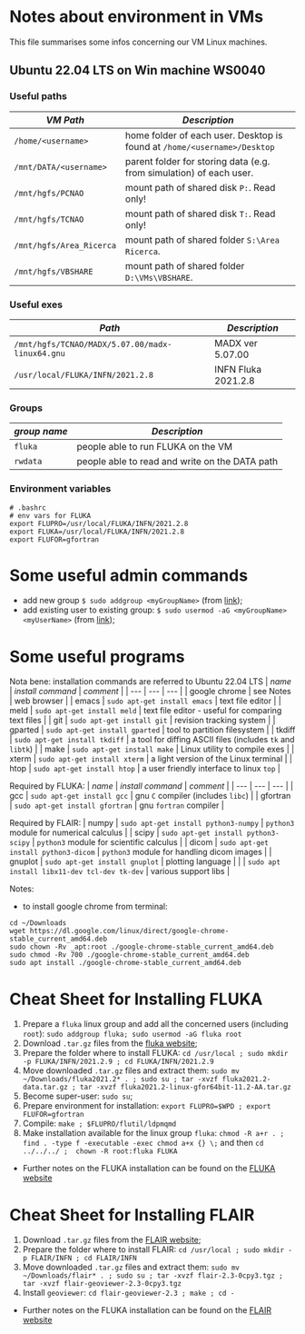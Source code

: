 # Notes about environment in VMs
This file summarises some infos concerning our VM Linux machines.

## Ubuntu 22.04 LTS on Win machine WS0040
### Useful paths
| *VM Path* | *Description* | 
| --- | --- |
| `/home/<username>` | home folder of each user. Desktop is found at `/home/<username>/Desktop` |
| `/mnt/DATA/<username>` | parent folder for storing data (e.g. from simulation) of each user. |
| `/mnt/hgfs/PCNAO` | mount path of shared disk `P:`. Read only! |
| `/mnt/hgfs/TCNAO` | mount path of shared disk `T:`. Read only! |
| `/mnt/hgfs/Area_Ricerca` | mount path of shared folder `S:\Area Ricerca`. |
| `/mnt/hgfs/VBSHARE` | mount path of shared folder `D:\VMs\VBSHARE`. |

### Useful exes
| *Path* | *Description* | 
| --- | --- |
| `/mnt/hgfs/TCNAO/MADX/5.07.00/madx-linux64.gnu` | MADX ver 5.07.00 |
| `/usr/local/FLUKA/INFN/2021.2.8` | INFN Fluka 2021.2.8 |

### Groups
| *group name* | *Description* |
| --- | --- |
| `fluka` | people able to run FLUKA on the VM |
| `rwdata` | people able to read and write on the DATA path |

### Environment variables
```
# .bashrc
# env vars for FLUKA
export FLUPRO=/usr/local/FLUKA/INFN/2021.2.8
export FLUKA=/usr/local/FLUKA/INFN/2021.2.8
export FLUFOR=gfortran
```

# Some useful admin commands
* add new group `$ sudo addgroup <myGroupName>`  (from [link](https://subscription.packtpub.com/book/networking-&-servers/9781785883064/1/ch01lvl1sec12/creating-a-group));
* add existing user to existing group: `$ sudo usermod -aG <myGroupName> <myUserName>` (from [link](https://www.howtogeek.com/50787/add-a-user-to-a-group-or-second-group-on-linux/));

# Some useful programs
Nota bene: installation commands are referred to Ubuntu 22.04 LTS
| *name* | *install command* | *comment* |
| --- | --- | --- |
| google chrome | see Notes | web browser |
| emacs | `sudo apt-get install emacs` | text file editor |
| meld | `sudo apt-get install meld` | text file editor - useful for comparing text files |
| git | `sudo apt-get install git` | revision tracking system |
| gparted | `sudo apt-get install gparted` | tool to partition filesystem |
| tkdiff | `sudo apt-get install tkdiff` | a tool for diffing ASCII files (includes `tk` and `libtk`) |
| make | `sudo apt-get install make` | Linux utility to compile exes |
| xterm | `sudo apt-get install xterm` | a light version of the Linux terminal |
| htop | `sudo apt-get install htop` | a user friendly interface to linux `top` |

Required by FLUKA:
| *name* | *install command* | *comment* |
| --- | --- | --- |
| gcc | `sudo apt-get install gcc` | gnu `C` compiler (includes `libc`) |
| gfortran | `sudo apt-get install gfortran` | gnu `fortran` compiler |

Required by FLAIR:
| numpy | `sudo apt-get install python3-numpy` | `python3` module for numerical calculus |
| scipy | `sudo apt-get install python3-scipy` | `python3` module for scientific calculus |
| dicom | `sudo apt-get install python3-dicom` | `python3` module for handling dicom images |
| gnuplot | `sudo apt-get install gnuplot` | plotting language |
| | `sudo apt install libx11-dev tcl-dev tk-dev` | various support libs |

Notes:
* to install google chrome from terminal:
```
cd ~/Downloads
wget https://dl.google.com/linux/direct/google-chrome-stable_current_amd64.deb
sudo chown -Rv _apt:root ./google-chrome-stable_current_amd64.deb
sudo chmod -Rv 700 ./google-chrome-stable_current_amd64.deb
sudo apt install ./google-chrome-stable_current_amd64.deb
```

# Cheat Sheet for Installing FLUKA
1. Prepare a `fluka` linux group and add all the concerned users (including `root`): `sudo addgroup fluka; sudo usermod -aG fluka root`
2. Download `.tar.gz` files from the [fluka website](https://www.fluka.org/fluka.php?id=download&sub=packages_ok); 
3. Prepare the folder where to install FLUKA: `cd /usr/local ; sudo mkdir -p FLUKA/INFN/2021.2.9 ; cd FLUKA/INFN/2021.2.9`
4. Move downloaded `.tar.gz` files and extract them: `sudo mv ~/Downloads/fluka2021.2* . ; sudo su ; tar -xvzf fluka2021.2-data.tar.gz ; tar -xvzf fluka2021.2-linux-gfor64bit-11.2-AA.tar.gz`
5. Become super-user: `sudo su`;
6. Prepare environment for installation: `export FLUPRO=$WPD ; export FLUFOR=gfortran`
7. Compile: `make ; $FLUPRO/flutil/ldpmqmd`
8. Make installation available for the linux group `fluka`: `chmod -R a+r . ; find . -type f -executable -exec chmod a+x {} \;` and then `cd ../../../ ;  chown -R root:fluka FLUKA`

* Further notes on the FLUKA installation can be found on the [FLUKA website](http://www.fluka.org/fluka.php?id=ins_run&mm2=3)

# Cheat Sheet for Installing FLAIR
1. Download `.tar.gz` files from the [FLAIR website](https://www.fluka.org/flair/download.html); 
2. Prepare the folder where to install FLAIR: `cd /usr/local ; sudo mkdir -p FLAIR/INFN ; cd FLAIR/INFN`
3. Move downloaded `.tar.gz` files and extract them: `sudo mv ~/Downloads/flair* . ; sudo su ; tar -xvzf flair-2.3-0cpy3.tgz ; tar -xvzf flair-geoviewer-2.3-0cpy3.tgz`
4. Install `geoviewer`: `cd flair-geoviewer-2.3 ; make ; cd -`

* Further notes on the FLUKA installation can be found on the [FLAIR website](https://www.fluka.org/flair/download.html)
